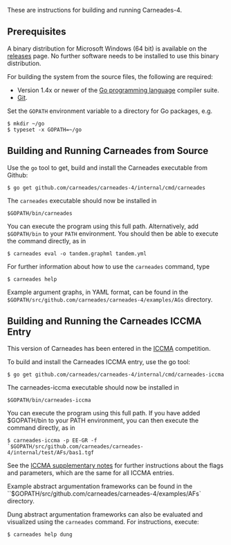 
These are instructions for building and running Carneades-4.  

## Prerequisites

A binary distribution for Microsoft Windows (64 bit) is available on the [releases](https://github.com/carneades/carneades-4/releases) page. No further software needs to be installed to use this binary distribution.

For building the system from the source files, the following are required:

- Version 1.4x or newer of the [Go programming language](http://golang.org/) compiler suite.
- [Git](http://git-scm.com/).

Set the `GOPATH` environment variable to a directory for Go packages, e.g.

    $ mkdir ~/go
    $ typeset -x GOPATH=~/go

## Building and Running Carneades from Source

Use the `go` tool to get, build and install the Carneades
executable from Github:

    $ go get github.com/carneades/carneades-4/internal/cmd/carneades
    
The `carneades` executable should now be installed in

    $GOPATH/bin/carneades

You can execute the program using this full path. Alternatively, add `$GOPATH/bin` to your `PATH` environment.
You should then be able to execute the command directly, as in

    $ carneades eval -o tandem.graphml tandem.yml
    
For further information about how to use the `carneades` command, type

    $ carneades help

Example argument graphs, in YAML format, can be found in the `$GOPATH/src/github.com/carneades/carneades-4/examples/AGs` directory.

## Building and Running the Carneades ICCMA Entry

This version of Carneades has been entered in the [ICCMA](http://argumentationcompetition.org/index.html)
competition.

To build and install the Carneades ICCMA entry, use the go tool:

    $ go get github.com/carneades/carneades-4/internal/cmd/carneades-iccma

The carneades-iccma executable should now be installed in

    $GOPATH/bin/carneades-iccma

You can execute the program using this full path. If you have added
$GOPATH/bin to your PATH environment, you can then execute the command
directly, as in

    $ carneades-iccma -p EE-GR -f `$GOPATH/src/github.com/carneades/carneades-4/internal/test/AFs/bas1.tgf

See the [ICCMA supplementary notes](http://argumentationcompetition.org/2015/iccma15notes_v3.pdf) for further instructions about the flags and parameters, which are the same for all ICCMA entries.

Example abstract argumentation frameworks can be found in the ``$GOPATH/src/github.com/carneades/carneades-4/examples/AFs` directory.

Dung abstract argumentation frameworks can also be evaluated and visualized using the `carneades` command. For instructions, execute:

    $ carneades help dung

	


